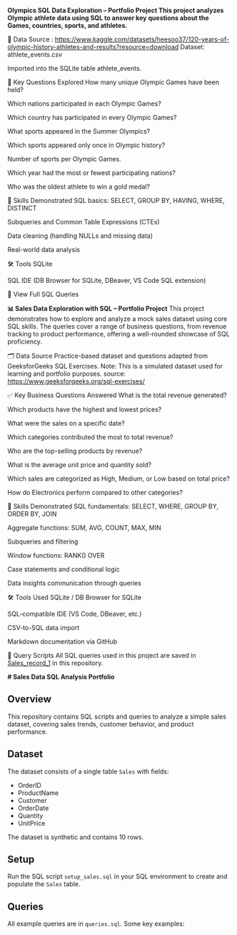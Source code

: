 **Olympics SQL Data Exploration – Portfolio Project This project analyzes Olympic athlete data using SQL to answer key questions about the Games, countries, sports, and athletes.**

📁 Data Source : https://www.kaggle.com/datasets/heesoo37/120-years-of-olympic-history-athletes-and-results?resource=download Dataset: athlete_events.csv

Imported into the SQLite table athlete_events.

📌 Key Questions Explored How many unique Olympic Games have been held?

Which nations participated in each Olympic Games?

Which country has participated in every Olympic Games?

What sports appeared in the Summer Olympics?

Which sports appeared only once in Olympic history?

Number of sports per Olympic Games.

Which year had the most or fewest participating nations?

Who was the oldest athlete to win a gold medal?

🧠 Skills Demonstrated SQL basics: SELECT, GROUP BY, HAVING, WHERE, DISTINCT

Subqueries and Common Table Expressions (CTEs)

Data cleaning (handling NULLs and missing data)

Real-world data analysis

🛠 Tools SQLite

SQL IDE (DB Browser for SQLite, DBeaver, VS Code SQL extension)

📄 View Full SQL Queries





**📊 Sales Data Exploration with SQL – Portfolio Project**
This project demonstrates how to explore and analyze a mock sales dataset using core SQL skills. The queries cover a range of business questions, from revenue tracking to product performance, offering a well-rounded showcase of SQL proficiency.

🗂 Data Source
Practice-based dataset and questions adapted from GeeksforGeeks SQL Exercises.
Note: This is a simulated dataset used for learning and portfolio purposes.
source: https://www.geeksforgeeks.org/sql-exercises/

✅ Key Business Questions Answered
What is the total revenue generated?

Which products have the highest and lowest prices?

What were the sales on a specific date?

Which categories contributed the most to total revenue?

Who are the top-selling products by revenue?

What is the average unit price and quantity sold?

Which sales are categorized as High, Medium, or Low based on total price?

How do Electronics perform compared to other categories?

🧠 Skills Demonstrated
SQL fundamentals: SELECT, WHERE, GROUP BY, ORDER BY, JOIN

Aggregate functions: SUM, AVG, COUNT, MAX, MIN

Subqueries and filtering

Window functions: RANK() OVER

Case statements and conditional logic

Data insights communication through queries

🛠 Tools Used
SQLite / DB Browser for SQLite

SQL-compatible IDE (VS Code, DBeaver, etc.)

CSV-to-SQL data import

Markdown documentation via GitHub

📂 Query Scripts
All SQL queries used in this project are saved in [Sales_record_1](https://github.com/AyomiG/sql_files/commit/87c7062784e5dfcaaefff60f41c448a0090a922c) in this repository.




**# Sales Data SQL Analysis Portfolio**

## Overview
This repository contains SQL scripts and queries to analyze a simple sales dataset, covering sales trends, customer behavior, and product performance.

## Dataset
The dataset consists of a single table `Sales` with fields:  
- OrderID  
- ProductName  
- Customer  
- OrderDate  
- Quantity  
- UnitPrice  

The dataset is synthetic and contains 10 rows.

## Setup
Run the SQL script `setup_sales.sql` in your SQL environment to create and populate the `Sales` table.

## Queries
All example queries are in `queries.sql`. Some key examples:  



